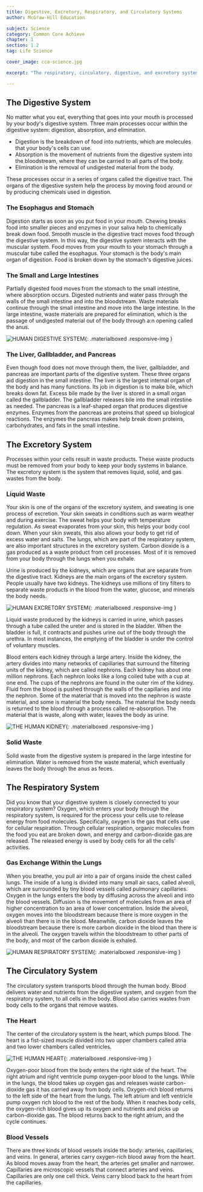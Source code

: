 ```yaml
---
title: Digestive, Excretory, Respiratory, and Circulatory Systems
author: McGraw-Hill Education

subject: Science
category: Common Core Achieve
chapter: 1
section: 1.2
tag: Life Science

cover_image: cca-science.jpg

excerpt: "The respiratory, circulatory, digestive, and excretory systems deliver oxygen and nutrients and remove wastes. Learn how oxygen and nutrients are taken in and processed."

---
```

## The Digestive System

No matter what you eat, everything that goes into your mouth is processed by your body's digestive system. Three main processes occur within the digestive system: digestion, absorption, and elimination.

  * Digestion is the breakdown of food into nutrients, which are molecules that your body's cells can use.
  * Absorption is the movement of nutrients from the digestive system into the bloodstream, where they can be carried to all parts of the body.
  * Elimination is the removal of undigested material from the body.

These processes occur in a series of organs called the digestive tract. The organs of the digestive system help the process by moving food around or by producing chemicals used in digestion.

### The Esophagus and Stomach

Digestion starts as soon as you put food in your mouth. Chewing breaks food into smaller pieces and enzymes in your saliva help to chemically break down food. Smooth muscle in the digestive tract moves food through the digestive system. In this way, the digestive system interacts with the muscular system. Food moves from your mouth to your stomach through a muscular tube called the esophagus. Your stomach is the body's main organ of digestion. Food is broken down by the stomach's digestive juices.

### The Small and Large Intestines

Partially digested food moves from the stomach to the small intestine, where absorption occurs. Digested nutrients and water pass through the walls of the small intestine and into the bloodstream. Waste materials continue through the small intestine and move into the large intestine. In the large intestine, waste materials are prepared for elimination, which is the passage of undigested material out of the body through a:n opening called the anus.

![HUMAN DIGESTIVE SYSTEM](https://upload.wikimedia.org/wikipedia/commons/1/14/Blausen_0316_DigestiveSystem.png){: .materialboxed .responsive-img }

### The Liver, Gallbladder, and Pancreas

Even though food does not move through them, the liver, gallbladder, and pancreas are important parts of the digestive system. These three organs aid digestion in the small intestine. The liver is the largest internal organ of the body and has many functions. Its job in digestion is to make bile, which breaks down fat. Excess bile made by the liver is stored in a small organ called the gallbladder. The gallbladder releases bile into the small intestine as needed. The pancreas is a leaf-shaped organ that produces digestive enzymes. Enzymes from the pancreas are proteins that speed up biological reactions. The enzymes the pancreas makes help break down proteins, carbohydrates, and fats in the small intestine.

## The Excretory System

Processes within your cells result in waste products. These waste products must be removed from your body to keep your body systems in balance. The excretory system is the system that removes liquid, solid, and gas wastes from the body.

### Liquid Waste

Your skin is one of the organs of the excretory system, and sweating is one process of excretion. Your skin sweats in conditions such as warm weather and during exercise. The sweat helps your body with temperature regulation. As sweat evaporates from your skin, this helps your body cool down. When your skin sweats, this also allows your body to get rid of excess water and salts. The lungs, which are part of the respiratory system, are also important structures in the excretory system. Carbon dioxide is a gas produced as a waste product from cell processes. Most of it is removed from your body through the lungs when you exhale.

Urine is produced by the kidneys, which are organs that are separate from the digestive tract. Kidneys are the main organs of the excretory system. People usually have two kidneys. The kidneys use millions of tiny filters to separate waste products in the blood from the water, glucose, and minerals the body needs.

![HUMAN EXCRETORY SYSTEM](https://upload.wikimedia.org/wikipedia/commons/f/f0/Gray1123.png){: .materialboxed .responsive-img }

Liquid waste produced by the kidneys is carried in urine, which passes through a tube called the ureter and is stored in the bladder. When the bladder is full, it contracts and pushes urine out of the body through the urethra. In most instances, the emptying of the bladder is under the control of voluntary muscles.

Blood enters each kidney through a large artery. Inside the kidney, the artery divides into many networks of capillaries that surround the filtering units of the kidney, which are called nephrons. Each kidney has about one million nephrons. Each nephron looks like a long coiled tube with a cup at one end. The cups of the nephrons are found in the outer rim of the kidney. Fluid from the blood is pushed through the walls of the capillaries and into the nephron. Some of the material that is moved into the nephron is waste material, and some is material the body needs. The material the body needs is returned to the blood through a process called re-absorption. The material that is waste, along with water, leaves the body as urine.

![THE HUMAN KIDNEY](https://upload.wikimedia.org/wikipedia/commons/f/f0/Gray1123.png){: .materialboxed .responsive-img }

### Solid Waste

Solid waste from the digestive system is prepared in the large intestine for elimination. Water is removed from the waste material, which eventually leaves the body through the anus as feces.

## The Respiratory System

Did you know that your digestive system is closely connected to your respiratory system? Oxygen, which enters your body through the respiratory system, is required for the process your cells use to release energy from food molecules. Specifically, oxygen is the gas that cells use for cellular respiration. Through cellular respiration, organic molecules from the food you eat are broken down, and energy and carbon-dioxide gas are released. The released energy is used by body cells for all the cells' activities.

### Gas Exchange Within the Lungs

When you breathe, you pull air into a pair of organs inside the chest called lungs. The inside of a lung is divided into many small air sacs, called alveoli, which are surrounded by tiny blood vessels called pulmonary capillaries. Oxygen in the lungs enters the body by diffusing across the alveoli and into the blood vessels. Diffusion is the movement of molecules from an area of higher concentration to an area of lower concentration. Inside the alveoli, oxygen moves into the bloodstream because there is more oxygen in the alveoli than there is in the blood. Meanwhile, carbon dioxide leaves the bloodstream because there is more carbon dioxide in the blood than there is in the alveoli. The oxygen travels within the bloodstream to other parts of the body, and most of the carbon dioxide is exhaled.

![HUMAN RESPIRATORY SYSTEM](https://upload.wikimedia.org/wikipedia/commons/7/77/Blausen_0770_RespiratorySystem_02.png){: .materialboxed .responsive-img }

## The Circulatory System

The circulatory system transports blood through the human body. Blood delivers water·and nutrients from the digestive system, and oxygen from the respiratory system, to all cells in the body. Blood also carries wastes from body cells to the organs that remove wastes.

### The Heart

The center of the circulatory system is the heart, which pumps blood. The heart is a fist-sized muscle divided into two upper chambers called atria and two lower chambers called ventricles.

![THE HUMAN HEART](https://upload.wikimedia.org/wikipedia/commons/1/12/Blausen_0457_Heart_SectionalAnatomy.png){: .materialboxed .responsive-img }

Oxygen-poor blood from the body enters the right side of the heart. The right atrium and right ventricle pump oxygen-poor blood to the lungs. While in the lungs, the blood takes up oxygen gas and releases waste carbon-dioxide gas it has carried away from body cells. Oxygen-rich blood returns to the left side of the heart from the lungs. The left atrium and left ventricle pump oxygen rich blood to the rest of the body. When it reaches body cells, the oxygen-rich blood gives up its oxygen and nutrients and picks up carbon-dioxide gas. The blood returns back to the right atrium, and the cycle continues.

### Blood Vessels

There are three kinds of blood vessels inside the body: arteries, capillaries, and veins. In general, arteries carry oxygen-rich blood away from the heart. As blood moves away from the heart, the arteries get smaller and narrower. Capillaries are microscopic vessels that connect arteries and veins. Capillaries are only one cell thick. Veins carry blood back to the heart from the capillaries.

